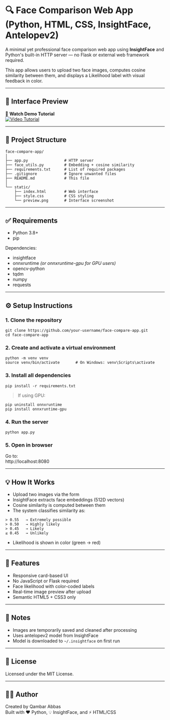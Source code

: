 # 🔍 Face Comparison Web App  (Python, HTML, CSS, InsightFace, Antelopev2)

A minimal yet professional face comparison web app using **InsightFace** and Python's built-in HTTP server — no Flask or external web framework required.

This app allows users to upload two face images, computes cosine similarity between them, and displays a Likelihood label with visual feedback in color.

---

## 📸 Interface Preview

🎥 **Watch Demo Tutorial**  
[![Video Tutorial](https://github.com/Qambar-Abbas/Face-Comparison-Web-App-Python-HTML-CSS-InsightFace/blob/f20574f95e5886a3da45a779ab5655e297ae928f/images/videos/Screenshot%202025-07-08%20at%201.30.11%E2%80%AFAM.png)](https://github.com/Qambar-Abbas/Face-Comparison-Web-App-Python-HTML-CSS-InsightFace/blob/f20574f95e5886a3da45a779ab5655e297ae928f/images/videos/Screen%20Recording%202025-07-08%20at%2012.58.41%20AM%20(1)%20(1).mp4)


---

## 📁 Project Structure

```
face-compare-app/
│
├── app.py                # HTTP server
├── face_utils.py         # Embedding + cosine similarity
├── requirements.txt      # List of required packages
├── .gitignore            # Ignore unwanted files
├── README.md             # This file
│
└── static/
    ├── index.html        # Web interface
    ├── style.css         # CSS styling
    └── preview.png       # Interface screenshot
```

---

## ✅ Requirements

- Python 3.8+
- pip

Dependencies:
- insightface
- onnxruntime  *(or onnxruntime-gpu for GPU users)*
- opencv-python
- tqdm
- numpy
- requests

---

## ⚙️ Setup Instructions

### 1. Clone the repository

```
git clone https://github.com/your-username/face-compare-app.git
cd face-compare-app
```

### 2. Create and activate a virtual environment

```
python -m venv venv
source venv/bin/activate       # On Windows: venv\Scripts\activate
```

### 3. Install all dependencies

```
pip install -r requirements.txt
```

> If using GPU:
```
pip uninstall onnxruntime
pip install onnxruntime-gpu
```

### 4. Run the server

```
python app.py
```

### 5. Open in browser

Go to:  
http://localhost:8080

---

## 💡 How It Works

- Upload two images via the form
- InsightFace extracts face embeddings (512D vectors)
- Cosine similarity is computed between them
- The system classifies similarity as:

```
> 0.55   → Extremely possible
> 0.50   → Highly likely
> 0.45   → Likely
≤ 0.45   → Unlikely
```

- Likelihood is shown in color (green → red)

---

## 🎨 Features

- Responsive card-based UI
- No JavaScript or Flask required
- Face likelihood with color-coded labels
- Real-time image preview after upload
- Semantic HTML5 + CSS3 only

---

## 📌 Notes

- Images are temporarily saved and cleaned after processing
- Uses antelopev2 model from InsightFace
- Model is downloaded to `~/.insightface` on first run

---

## 📄 License

Licensed under the MIT License.

---

## 🙋‍♂️ Author

Created by Qambar Abbas  
Built with ❤️ Python, 💡 InsightFace, and ⚡ HTML/CSS
